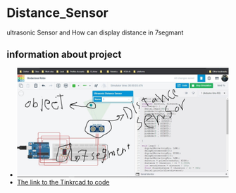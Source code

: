 # Distance_Sensor
ultrasonic Sensor and How can display distance in 7segmant


## information about project 
* ![](https://github.com/AmrNagy10/Distance_Sensor/blob/main/Screenshot%202023-01-15%20033857.jpg)
* [The link to the Tinkrcad to code](https://www.tinkercad.com/things/0aBULCxRldo)
